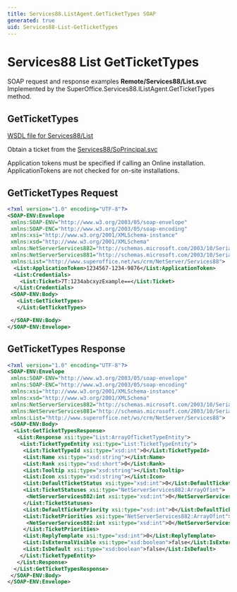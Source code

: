 ```yaml
---
title: Services88.ListAgent.GetTicketTypes SOAP
generated: true
uid: Services88-List-GetTicketTypes
---
```


# Services88 List GetTicketTypes

SOAP request and response examples **Remote/Services88/List.svc**
Implemented by the <see cref="M:SuperOffice.Services88.IListAgent.GetTicketTypes">SuperOffice.Services88.IListAgent.GetTicketTypes</see> method.

## GetTicketTypes





[WSDL file for Services88/List](../Services88-List.md)

Obtain a ticket from the [Services88/SoPrincipal.svc](../SoPrincipal/index.md)

Application tokens must be specified if calling an Online installation. ApplicationTokens are not checked for on-site installations.

## GetTicketTypes Request

```xml
<?xml version="1.0" encoding="UTF-8"?>
<SOAP-ENV:Envelope
 xmlns:SOAP-ENV="http://www.w3.org/2003/05/soap-envelope"
 xmlns:SOAP-ENC="http://www.w3.org/2003/05/soap-encoding"
 xmlns:xsi="http://www.w3.org/2001/XMLSchema-instance"
 xmlns:xsd="http://www.w3.org/2001/XMLSchema"
 xmlns:NetServerServices882="http://schemas.microsoft.com/2003/10/Serialization/Arrays"
 xmlns:NetServerServices881="http://schemas.microsoft.com/2003/10/Serialization/"
 xmlns:List="http://www.superoffice.net/ws/crm/NetServer/Services88">
  <List:ApplicationToken>1234567-1234-9876</List:ApplicationToken>
  <List:Credentials>
    <List:Ticket>7T:1234abcxyzExample==</List:Ticket>
  </List:Credentials>
 <SOAP-ENV:Body>
   <List:GetTicketTypes>
   </List:GetTicketTypes>

 </SOAP-ENV:Body>
</SOAP-ENV:Envelope>

```


## GetTicketTypes Response

```xml
<?xml version="1.0" encoding="UTF-8"?>
<SOAP-ENV:Envelope
 xmlns:SOAP-ENV="http://www.w3.org/2003/05/soap-envelope"
 xmlns:SOAP-ENC="http://www.w3.org/2003/05/soap-encoding"
 xmlns:xsi="http://www.w3.org/2001/XMLSchema-instance"
 xmlns:xsd="http://www.w3.org/2001/XMLSchema"
 xmlns:NetServerServices882="http://schemas.microsoft.com/2003/10/Serialization/Arrays"
 xmlns:NetServerServices881="http://schemas.microsoft.com/2003/10/Serialization/"
 xmlns:List="http://www.superoffice.net/ws/crm/NetServer/Services88">
 <SOAP-ENV:Body>
  <List:GetTicketTypesResponse>
   <List:Response xsi:type="List:ArrayOfTicketTypeEntity">
    <List:TicketTypeEntity xsi:type="List:TicketTypeEntity">
     <List:TicketTypeId xsi:type="xsd:int">0</List:TicketTypeId>
     <List:Name xsi:type="xsd:string"></List:Name>
     <List:Rank xsi:type="xsd:short">0</List:Rank>
     <List:Tooltip xsi:type="xsd:string"></List:Tooltip>
     <List:Icon xsi:type="xsd:string"></List:Icon>
     <List:DefaultTicketStatus xsi:type="xsd:int">0</List:DefaultTicketStatus>
     <List:TicketStatuses xsi:type="NetServerServices882:ArrayOfint">
      <NetServerServices882:int xsi:type="xsd:int">0</NetServerServices882:int>
     </List:TicketStatuses>
     <List:DefaultTicketPriority xsi:type="xsd:int">0</List:DefaultTicketPriority>
     <List:TicketPriorities xsi:type="NetServerServices882:ArrayOfint">
      <NetServerServices882:int xsi:type="xsd:int">0</NetServerServices882:int>
     </List:TicketPriorities>
     <List:ReplyTemplate xsi:type="xsd:int">0</List:ReplyTemplate>
     <List:IsExternalVisible xsi:type="xsd:boolean">false</List:IsExternalVisible>
     <List:IsDefault xsi:type="xsd:boolean">false</List:IsDefault>
    </List:TicketTypeEntity>
   </List:Response>
  </List:GetTicketTypesResponse>
 </SOAP-ENV:Body>
</SOAP-ENV:Envelope>

```

